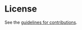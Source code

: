# License

See the
[guidelines for contributions](https://github.com/DVDTSB/test/blob/main/CONTRIBUTING.md).
